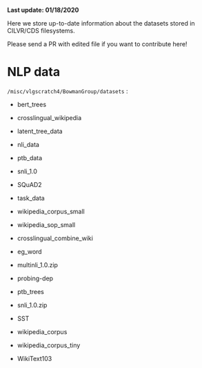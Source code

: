 **Last update: 01/18/2020**

Here we store up-to-date information about the datasets stored in CILVR/CDS filesystems.

Please send a PR with edited file if you want to contribute here!

# NLP data

`/misc/vlgscratch4/BowmanGroup/datasets` :

* bert_trees

* crosslingual_wikipedia

* latent_tree_data

* nli_data

* ptb_data

* snli_1.0

* SQuAD2

* task_data

* wikipedia_corpus_small

* wikipedia_sop_small

* crosslingual_combine_wiki

* eg_word

* multinli_1.0.zip

* probing-dep

* ptb_trees  

* snli_1.0.zip

* SST

* wikipedia_corpus

* wikipedia_corpus_tiny

* WikiText103
